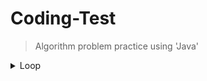 # Coding-Test
> Algorithm problem practice using 'Java'

<details>
  <summary>Loop</summary>
  
  ---
  ##### [> Pyramid](https://github.com/leeheefull/Algorithms/tree/master/CodingTest/src/loop/Pyramid.java)
  ##### [> Omok](https://github.com/leeheefull/Algorithms/tree/master/CodingTest/src/loop/Omok.java)
  ---
</details>
